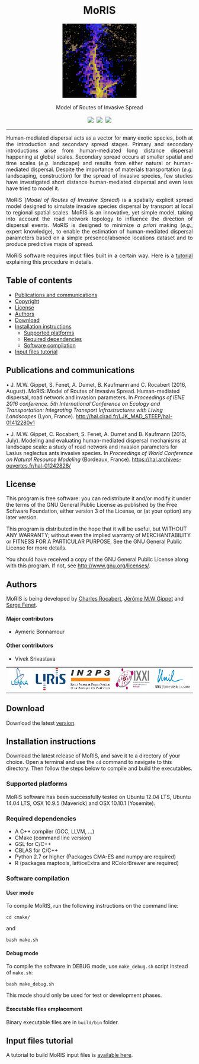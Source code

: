 <h1 align="center">MoRIS</h1>
<p align="center">
<img src="docs/pics/spread.png" width=200>
<br/>
</p>
<p align="center">
Model of Routes of Invasive Spread
<br />
<br />
<a href="https://github.com/charlesrocabert/MoRIS/releases/latest"><img src="https://img.shields.io/github/release/charlesrocabert/MoRIS/all.svg" /></a>&nbsp;
<a href="https://action-badges.now.sh/charlesrocabert/MoRIS"><img src="https://action-badges.now.sh/charlesrocabert/MoRIS" /></a>&nbsp;
<a href="https://github.com/charlesrocabert/MoRIS/LICENSE.html"><img src="https://img.shields.io/badge/License-GPLv3-blue.svg" /></a>
</p>

-----------------

<p align="justify">
Human-mediated dispersal acts as a vector for many exotic species, both at the introduction and secondary spread stages. Primary and secondary introductions arise from human-mediated long distance dispersal happening at global scales. Secondary spread occurs at smaller spatial and time scales (<em>e.g.</em> landscape) and results from either natural or human-mediated dispersal. Despite the importance of materials transportation (<em>e.g.</em> landscaping, construction) for the spread of invasive species, few studies have investigated short distance human-mediated dispersal and even less have tried to model it.
</p>

<p align="justify">
  MoRIS (<em>Model of Routes of Invasive Spread</em>) is a spatially explicit spread model designed to simulate invasive species dispersal by transport at local to regional spatial scales. MoRIS is an innovative, yet simple model, taking into account the road network topology to influence the direction of dispersal events. MoRIS is designed to minimize <em>a priori</em> making (<em>e.g.</em>, expert knowledge), to enable the estimation of human-mediated dispersal parameters based on a simple presence/absence locations dataset and to produce predictive maps of spread.
</p>

<p align="justify">
  MoRIS software requires input files built in a certain way. Here is a <a href="https://github.com/charlesrocabert/MoRIS/blob/master/INPUT_FILES_TUTORIAL.md">tutorial</a> explaining this procedure in details.
</p>

## Table of contents
- [Publications and communications](#publications)
- [Copyright](#copyright)
- [License](#license)
- [Authors](#authors)
- [Download](#download)
- [Installation instructions](#installation_instructions)
  - [Supported platforms](#supported_platforms)
  - [Required dependencies](#required_dependencies)
  - [Software compilation](#software_compilation)
- [Input files tutorial](#tutorial)

## Publications and communications <a name="publications"></a>
• J. M.W. Gippet, S. Fenet, A. Dumet, B. Kaufmann and C. Rocabert (2016, August). MoRIS: Model of Routes of Invasive Spread. Human-mediated dispersal, road network and invasion parameters. In <em>Proceedings of IENE 2016 conference. 5th International Conference on Ecology and Transportation: Integrating Transport Infrastructures with Living Landscapes</em> (Lyon, France). http://hal.cirad.fr/LJK_MAD_STEEP/hal-01412280v1

• J. M.W. Gippet, C. Rocabert, S. Fenet, A. Dumet and B. Kaufmann (2015, July). Modeling and evaluating human-mediated dispersal mechanisms at landscape scale: a study of road network and invasion parameters for Lasius neglectus ants invasive species. In <em>Proceedings of World Conference on Natural Resource Modeling</em> (Bordeaux, France). https://hal.archives-ouvertes.fr/hal-01242828/

## License <a name="license"></a>
This program is free software: you can redistribute it and/or modify it under the terms of the GNU General Public License as published by the Free Software Foundation, either version 3 of the License, or (at your option) any later version.

This program is distributed in the hope that it will be useful, but WITHOUT ANY WARRANTY; without even the implied warranty of MERCHANTABILITY or FITNESS FOR A PARTICULAR PURPOSE. See the GNU General Public License for more details.

You should have received a copy of the GNU General Public License along with this program. If not, see http://www.gnu.org/licenses/.

## Authors <a name="authors"></a>
MoRIS is being developed by <a href="https://github.com/charlesrocabert">Charles Rocabert</a>, <a href="https://jeromegippet.com/">Jérôme M.W Gippet</a> and <a href="https://perso.liris.cnrs.fr/sfenet/homepage/">Serge Fenet</a>.

#### Major contributors
* Aymeric Bonnamour

#### Other contributors
* Vivek Srivastava

<p align="center">
<table>
    <tr>
        <td><a href="http://umr5023.univ-lyon1.fr/"><img src="docs/pics/logo-lehna.png" height="60px"></a></td>
        <td><a href="https://liris.cnrs.fr/"><img src="docs/pics/logo-liris.png" height="60px"></a></td>
        <td><a href="http://www.in2p3.fr/"><img src="docs/pics/logo-in2p3.png" height="60px"></a></td>
        <td><a href="http://www.ixxi.fr/"><img src="docs/pics/logo-ixxi.jpeg" height="60px"></a></td>
        <td><a href="https://www.unil.ch/central/en/home.html/"><img src="docs/pics/logo-lausanne-univ.png" height="60px"></a></td>
    </tr>
</table>
</p>

## Download <a name="download"></a>
Download the latest <a href="https://github.com/charlesrocabert/MoRIS-development/releases/latest">version</a>.

## Installation instructions <a name="installation_instructions"></a>
Download the latest release of MoRIS, and save it to a directory of your choice. Open a terminal and use the <code>cd</code> command to navigate to this directory. Then follow the steps below to compile and build the executables.

### Supported platforms <a name="supported_platforms"></a>
MoRIS software has been successfully tested on Ubuntu 12.04 LTS, Ubuntu 14.04 LTS, OSX 10.9.5 (Maverick) and OSX 10.10.1 (Yosemite).

### Required dependencies <a name="required_dependencies"></a>
* A C++ compiler (GCC, LLVM, ...)
* CMake (command line version)
* GSL for C/C++
* CBLAS for C/C++
* Python 2.7 or higher (Packages CMA-ES and numpy are required)
* R (packages maptools, latticeExtra and RColorBrewer are required)

### Software compilation <a name="software_compilation"></a>

#### User mode
To compile MoRIS, run the following instructions on the command line:

    cd cmake/

and

    bash make.sh

#### Debug mode
To compile the software in DEBUG mode, use <code>make_debug.sh</code> script instead of <code>make.sh</code>:

    bash make_debug.sh

This mode should only be used for test or development phases.

#### Executable files emplacement
Binary executable files are in <code>build/bin</code> folder.

## Input files tutorial <a name="tutorial"></a>
A tutorial to build MoRIS input files is <a href="https://github.com/charlesrocabert/MoRIS/blob/master/INPUT_FILES_TUTORIAL.md">available here</a>.
